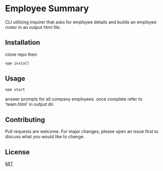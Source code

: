 # Employee Summary

CLI utilizing inquirer that asks for employee details and builds an employee roster in an output html file.

## Installation 

clone repo then 

```bash
npm install
```

## Usage

```node.js
npm start
```

answer prompts for all company employees. once complete refer to 'team.html' in output dir.

## Contributing

Pull requests are welcome. For major changes, please open an issue first to discuss what you would like to change.

## License

[MIT](https://choosealicense.com/licenses/mit/)
